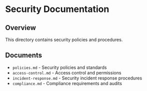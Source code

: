 # Security Documentation

## Overview

This directory contains security policies and procedures.

## Documents

- `policies.md` - Security policies and standards
- `access-control.md` - Access control and permissions
- `incident-response.md` - Security incident response procedures
- `compliance.md` - Compliance requirements and audits